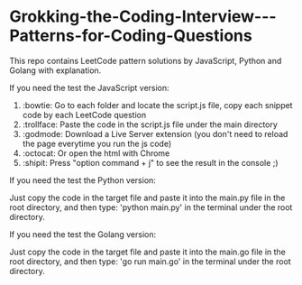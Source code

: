 # Grokking-the-Coding-Interview---Patterns-for-Coding-Questions

This repo contains LeetCode pattern solutions by JavaScript, Python and Golang with explanation.

If you need the test the JavaScript version:

1. :bowtie: Go to each folder and locate the script.js file, copy each snippet code by each LeetCode question
2. :trollface: Paste the code in the script.js file under the main directory
3. :godmode: Download a Live Server extension (you don't need to reload the page everytime you run the js code)
4. :octocat: Or open the html with Chrome
5. :shipit: Press "option command + j" to see the result in the console ;)

If you need the test the Python version:

Just copy the code in the target file and paste it into the main.py file in the root directory, and then type: 'python main.py' in the terminal under the root directory.

If you need the test the Golang version:

Just copy the code in the target file and paste it into the main.go file in the root directory, and then type: 'go run main.go' in the terminal under the root directory.
